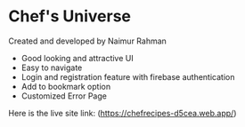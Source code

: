 # Chef's Universe
Created and developed by Naimur Rahman

+ Good looking and attractive UI
+ Easy to navigate
+ Login and registration feature with firebase authentication
+ Add to bookmark option
+ Customized Error Page 


Here is the live site link: (https://chefrecipes-d5cea.web.app/)

